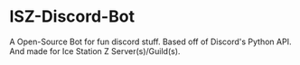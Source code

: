 # ISZ-Discord-Bot
A Open-Source Bot for fun discord stuff. Based off of Discord's Python API. And made for Ice Station Z Server(s)/Guild(s).

